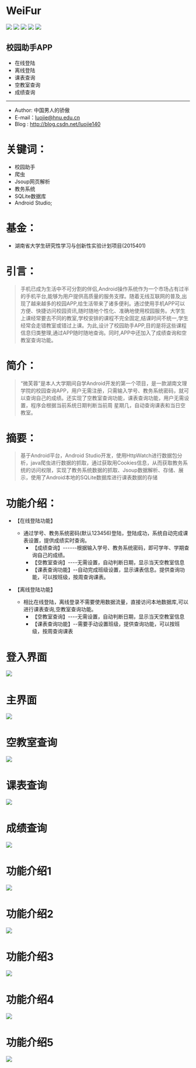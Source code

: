 # WeiFur

[![](https://user-gold-cdn.xitu.io/2017/12/13/1604ec3c62a7de14)](https://travis-ci.org/Alamofire/Alamofire)  [![](https://img.shields.io/cocoapods/dt/AFNetworking.svg)]()   ![](https://img.shields.io/badge/platform-android-green.svg)
![](https://img.shields.io/badge/language-java-green.svg)  ![](https://img.shields.io/badge/version-v1.0-green.svg)

## 校园助手APP
   * 在线登陆
   * 离线登陆
   * 课表查询
   * 空教室查询
   * 成绩查询
   
----
  
+ Author: 中国男人的骄傲
+ E-mail：luojie@hnu.edu.cn
+ Blog : http://blog.csdn.net/luojie140

关键词：
====
+ 校园助手
+ 爬虫
+ Jsoup网页解析
+ 教务系统
+ SQLite数据库
+ Android Studio;

基金：
==
+ 湖南省大学生研究性学习与创新性实验计划项目(2015401)

引言：
===
> 手机已成为生活中不可分割的伴侣,Android操作系统作为一个市场占有过半的手机平台,能够为用户提供高质量的服务支撑。随着无线互联网的普及,出现了越来越多的校园APP,给生活带来了诸多便利。通过使用手机APP可以方便、快捷访问校园资讯,随时随地个性化、准确地使用校园服务。大学生上课经常要去不同的教室,学校安排的课程不完全固定,结课时间不统一,学生经常会走错教室或错过上课。为此,设计了校园助手APP,目的是将这些课程信息归类整理,通过APP随时随地查询。同时,APP中还加入了成绩查询和空教室查询功能。

简介：  
====
> “微芙蓉”是本人大学期间自学Android开发的第一个项目，是一款湖南文理学院的校园查询APP，用户无需注册，只需输入学号、教务系统密码，就可以查询自己的成绩。还实现了空教室查询功能，课表查询功能，用户无需设置，程序会根据当前系统日期判断当前周 星期几，自动查询课表和当日空教室。  

摘要：
=====

> 基于Android平台，Android Studio开发，使用HttpWatch进行数据包分析，java爬虫进行数据的抓取，通过获取用Cookies信息，从而获取教务系统的访问权限，实现了教务系统数据的抓取、Jsoup数据解析、存储、展示，使用了Android本地的SQLite数据库进行课表数据的存储  

功能介绍：
====

* 【在线登陆功能】  
  - 通过学号、教务系统密码(默认123456)登陆，登陆成功，系统自动完成课表设置，提供成绩实时查询。 
    + 【成绩查询】------根据输入学号、教务系统密码，即可学年、学期查询自己的成绩。
    + 【空教室查询】----无需设置，自动判断日期，显示当天空教室信息
    + 【课表查询功能】--自动完成班级设置，显示课表信息。提供查询功能，可以按班级，按周查询课表。
   
   
* 【离线登陆功能】  
  - 相比在线登陆，离线登录不需要使用数据流量，直接访问本地数据库,可以进行课表查询,空教室查询功能。  
    + 【空教室查询】----无需设置，自动判断日期，显示当天空教室信息
    + 【课表查询功能】--需要手动设置班级，提供查询功能，可以按班级，按周查询课表
 

登入界面
=====
![](https://github.com/luojie1024/WeiFur/blob/master/screenshots/%E7%99%BB%E5%85%A5%E7%95%8C%E9%9D%A2.png?raw=true)  


主界面
=====
![](https://github.com/luojie1024/WeiFur/blob/master/screenshots/%E4%B8%BB%E7%95%8C%E9%9D%A2.png?raw=true)  


空教室查询
=====
![](https://github.com/luojie1024/WeiFur/blob/master/screenshots/%E7%A9%BA%E6%95%99%E5%AE%A4.png?raw=true)  

课表查询
=====
![](https://github.com/luojie1024/WeiFur/blob/master/screenshots/%E8%AF%BE%E8%A1%A8%E6%9F%A5%E8%AF%A2.png?raw=true)  


成绩查询
=====
![](https://github.com/luojie1024/WeiFur/blob/master/screenshots/%E6%88%90%E7%BB%A9%E6%9F%A5%E8%AF%A2.png?raw=true)  

功能介绍1
=====
![](https://github.com/luojie1024/WeiFur/blob/master/screenshots/001.png?raw=true)  


功能介绍2
=====
![](https://github.com/luojie1024/WeiFur/blob/master/screenshots/002.png?raw=true)  


功能介绍3
=====
![](https://github.com/luojie1024/WeiFur/blob/master/screenshots/003.png?raw=true)  

功能介绍4
=====
![](https://github.com/luojie1024/WeiFur/blob/master/screenshots/004.png?raw=true)  

功能介绍5
=====
![](https://github.com/luojie1024/WeiFur/blob/master/screenshots/0101.png?raw=true)  
